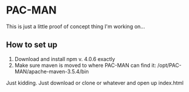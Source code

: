 # PAC-MAN

This is just a little proof of concept thing I'm working on...

## How to set up

1. Download and install npm v. 4.0.6 exactly
2. Make sure maven is moved to where PAC-MAN can find it: /opt/PAC-MAN/apache-maven-3.5.4/bin

Just kidding. Just download or clone or whatever and open up index.html

